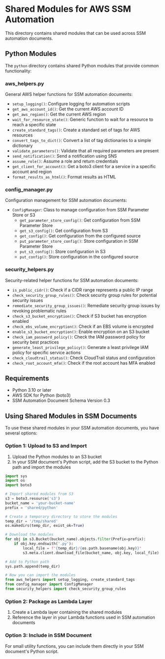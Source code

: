 # Shared Modules for AWS SSM Automation

This directory contains shared modules that can be used across SSM automation documents.

## Python Modules

The `python` directory contains shared Python modules that provide common functionality:

### aws_helpers.py

General AWS helper functions for SSM automation documents:

- `setup_logging()`: Configure logging for automation scripts
- `get_aws_account_id()`: Get the current AWS account ID
- `get_aws_region()`: Get the current AWS region
- `wait_for_resource_state()`: Generic function to wait for a resource to reach a specific state
- `create_standard_tags()`: Create a standard set of tags for AWS resources
- `convert_tags_to_dict()`: Convert a list of tag dictionaries to a simple dictionary
- `validate_parameters()`: Validate that all required parameters are present
- `send_notification()`: Send a notification using SNS
- `assume_role()`: Assume a role and return credentials
- `get_client_for_account()`: Get a boto3 client for a service in a specific account and region
- `format_results_as_html()`: Format results as HTML

### config_manager.py

Configuration management for SSM automation documents:

- `ConfigManager`: Class to manage configuration from SSM Parameter Store or S3
  - `get_parameter_store_config()`: Get configuration from SSM Parameter Store
  - `get_s3_config()`: Get configuration from S3
  - `get_config()`: Get configuration from the configured source
  - `put_parameter_store_config()`: Store configuration in SSM Parameter Store
  - `put_s3_config()`: Store configuration in S3
  - `put_config()`: Store configuration in the configured source

### security_helpers.py

Security-related helper functions for SSM automation documents:

- `is_public_cidr()`: Check if a CIDR range represents a public IP range
- `check_security_group_rules()`: Check security group rules for potential security issues
- `remediate_security_group_issues()`: Remediate security group issues by revoking problematic rules
- `check_s3_bucket_encryption()`: Check if S3 bucket has encryption enabled
- `check_ebs_volume_encryption()`: Check if an EBS volume is encrypted
- `enable_s3_bucket_encryption()`: Enable encryption on an S3 bucket
- `check_iam_password_policy()`: Check the IAM password policy for security best practices
- `generate_least_privilege_policy()`: Generate a least privilege IAM policy for specific service actions
- `check_cloudtrail_status()`: Check CloudTrail status and configuration
- `check_root_account_mfa()`: Check if the root account has MFA enabled

## Requirements

- Python 3.10 or later
- AWS SDK for Python (boto3)
- SSM Automation Document Schema Version 0.3

## Using Shared Modules in SSM Documents

To use these shared modules in your SSM automation documents, you have several options:

### Option 1: Upload to S3 and Import

1. Upload the Python modules to an S3 bucket
2. In your SSM document's Python script, add the S3 bucket to the Python path and import the modules

```python
import sys
import os
import boto3

# Import shared modules from S3
s3 = boto3.resource('s3')
bucket_name = 'your-bucket-name'
prefix = 'shared/python'

# Create a temporary directory to store the modules
temp_dir = '/tmp/shared'
os.makedirs(temp_dir, exist_ok=True)

# Download the modules
for obj in s3.Bucket(bucket_name).objects.filter(Prefix=prefix):
    if obj.key.endswith('.py'):
        local_file = f"{temp_dir}/{os.path.basename(obj.key)}"
        s3.meta.client.download_file(bucket_name, obj.key, local_file)

# Add to Python path
sys.path.append(temp_dir)

# Now you can import the modules
from aws_helpers import setup_logging, create_standard_tags
from config_manager import ConfigManager
from security_helpers import check_security_group_rules
```

### Option 2: Package as Lambda Layer

1. Create a Lambda layer containing the shared modules
2. Reference the layer in your Lambda functions used in SSM automation documents

### Option 3: Include in SSM Document

For small utility functions, you can include them directly in your SSM document's Python script.